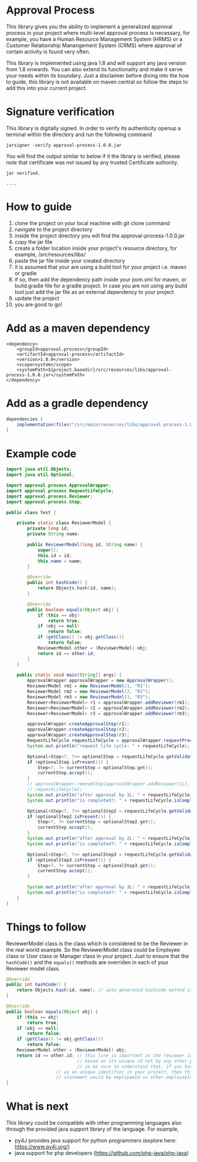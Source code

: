 # Approval Process
This library gives you the ability to implement a generalized approval process in your project where multi-level approval process is necessary, for example, you have a Human Resource Management System (HRMS) or a Customer Relationship Manangement System (CRMS) where approval of certain activity is found very often. 

This library is implemented using java 1.8 and will support any java version from 1.8 onwards. You can also extend its functionality and make it serve your needs within its boundary. Just a disclaimer before diving into the how to guide, this library is not available on maven central so follow the steps to add this into your current project.

# Signature verification

This library is digitally signed. In order to verify its authenticity openup a terminal within the directory and run the following command

```jarsigner -verify approval-process-1.0.0.jar```

You will find the output similar to below if it the library is verified, please note that certificate was not issued by any trusted Certificate authority.

```
jar verified.

....
```

# How to guide

1. clone the project on your local machine with git clone command
2. navigate to the project directory
3. inside the project directory you will find the approval-process-1.0.0.jar
4. copy the jar file
5. create a folder location inside your project's resource directory, for example, /src/resources/libs/
6. paste the jar file inside your created directory
7. it is assumed that your are using a build tool for your project i.e. maven or gradle
8. if so, then add the dependency path inside your pom.xml for maven, or build.gradle file for a gradle project. In case you are not using any build tool just add the jar file as an external dependency to your project
9. update the project
10. you are good to go!

# Add as a maven dependency

```maven
<dependency>
	<groupId>approval.process</groupId>
	<artifactId>approval-process</artifactId>
	<version>1.0.0</version>
	<scope>system</scope>
	<systemPath>${project.basedir}/src/resources/libs/approval-process-1.0.0.jar</systemPath>
</dependency>
```

# Add as a gradle dependency

```gradle
dependencies {
    implementation(files("/src/main/resources/libs/approval-process-1.0.0.jar"))
}
```


# Example code

```java
import java.util.Objects;
import java.util.Optional;

import approval.process.ApprovalWrapper;
import approval.process.RequestLifeCycle;
import approval.process.Reviewer;
import approval.process.Step;

public class Test {

	private static class ReviewerModel {
		private long id;
		private String name;

		public ReviewerModel(long id, String name) {
			super();
			this.id = id;
			this.name = name;
		}

		@Override
		public int hashCode() {
			return Objects.hash(id, name);
		}

		@Override
		public boolean equals(Object obj) {
			if (this == obj)
				return true;
			if (obj == null)
				return false;
			if (getClass() != obj.getClass())
				return false;
			ReviewerModel other = (ReviewerModel) obj;
			return id == other.id;
		}
	}

	public static void main(String[] args) {
		ApprovalWrapper approvalWrapper = new ApprovalWrapper();
		ReviewerModel rm1 = new ReviewerModel(1, "R1");
		ReviewerModel rm2 = new ReviewerModel(2, "R2");
		ReviewerModel rm3 = new ReviewerModel(3, "R3");
		Reviewer<ReviewerModel> r1 = approvalWrapper.addReviewer(rm1);
		Reviewer<ReviewerModel> r2 = approvalWrapper.addReviewer(rm2);
		Reviewer<ReviewerModel> r3 = approvalWrapper.addReviewer(rm3);

		approvalWrapper.createApprovalStep(r1);
		approvalWrapper.createApprovalStep(r2);
		approvalWrapper.createApprovalStep(r3);
		RequestLifeCycle requestLifeCycle = approvalWrapper.requestProcessLifeCycle();
		System.out.println("request life cycle: " + requestLifeCycle);

		Optional<Step<?, ?>> optionalStep = requestLifeCycle.getValidatedCurrentStep(r1);
		if (optionalStep.isPresent()) {
			Step<?, ?> currentStep = optionalStep.get();
			currentStep.accept();
		}
		// approvalWrapper.removeStep(approvalWrapper.addReviewer(1L),
		// requestLifeCycle);
		System.out.println("after approval by 1L: " + requestLifeCycle);
		System.out.println("is completed?: " + requestLifeCycle.isComplete());

		Optional<Step<?, ?>> optionalStep2 = requestLifeCycle.getValidatedCurrentStep(r2);
		if (optionalStep2.isPresent()) {
			Step<?, ?> currentStep = optionalStep2.get();
			currentStep.accept();
		}
		System.out.println("after approval by 2L: " + requestLifeCycle);
		System.out.println("is completed?: " + requestLifeCycle.isComplete());

		Optional<Step<?, ?>> optionalStep3 = requestLifeCycle.getValidatedCurrentStep(r3);
		if (optionalStep3.isPresent()) {
			Step<?, ?> currentStep = optionalStep3.get();
			currentStep.accept();
		}

		System.out.println("after approval by 3L: " + requestLifeCycle);
		System.out.println("is completed?: " + requestLifeCycle.isComplete());
	}
}
```
# Things to follow

ReviewerModel class is the class which is considered to be the Reviewer in the real world example. So the ReviewerModel class could be Employee class or User class or Manager class in your project. Just to ensure that the ```hashCode()``` and the ```equals()``` methods are overriden in each of your Reviewer model class.

```java
@Override
public int hashCode() {
	return Objects.hash(id, name); // auto generated hashcode method is fine, you don't need to change that
}

@Override
public boolean equals(Object obj) {
	if (this == obj)
		return true;
	if (obj == null)
		return false;
	if (getClass() != obj.getClass())
		return false;
	ReviewerModel other = (ReviewerModel) obj;
	return id == other.id; // this line is important as the reviewer identity will be validated
	                       // based on its unique id not by any other property, 
	                       // so be sure to understand that, if you have employeeId, or ManagerId, or UserId
			       // as an unique identifier in your project, then this 			           
			       // statement would be employeeId == other.employeeId or managerId == other.managerId like that.
}
```
# What is next

This library could be compatible with other programming languages also through the provided java support library of the language.
For example, 

* py4J provides java support for python programmers (explore here: https://www.py4j.org/)
* java support for php developers (https://github.com/php-java/php-java)
